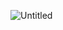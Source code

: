 ![Untitled](https://github.com/Bt08s/GTSt4ler/assets/68190921/9f3f88de-7992-4e3e-967c-23f6cf5df419)
